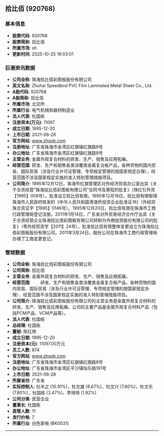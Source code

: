 ## 拾比佰 (920768)

### 基本信息

- **股票代码**: 920768
- **股票简称**: 拾比佰
- **所属市场**: sh
- **更新时间**: 2025-10-25 19:03:01

### 巨潮资讯数据

- **公司全称**: 珠海拾比佰彩图板股份有限公司
- **英文名称**: Zhuhai Speedbird PVC Film Laminated Metal Sheet Co., Ltd.
- **A股代码**: 920768
- **A股简称**: 拾比佰
- **所属市场**: 北交所
- **所属行业**: 电气机械和器材制造业
- **法人代表**: 杜国栋
- **注册资本(万元)**: 11097
- **成立日期**: 1995-12-20
- **上市日期**: 2021-06-28
- **官方网站**: www.zhspb.com
- **注册地址**: 广东省珠海市金湾区红旗镇红旗路8号
- **办公地址**: 广东省珠海市金湾区红旗镇红旗路8号
- **主营业务**: 金属外观复合材料的研发、生产、销售及应用拓展。
- **经营范围**: 研发、生产和销售各类涂覆类金属复合板产品，各种货物的国内贸易、国际贸易（涉及行业许可证管理、专项规定管理的按国家规定办理），经营范围不涉及国家规定实施的准入特别管理措施项目。
- **公司简介**: 1995年12月12日，珠海市红旗管理区对外经济贸易办公室出具《关于合资经营“珠海拾比佰彩图板有限公司”合同书及章程的批复》（珠红引外资【1995】008号），批准设立拾比佰有限。1995年12月18日，拾比佰有限取得珠海市人民政府核发的《中华人民共和国港澳侨投资企业批准证书》（外经贸珠合资证字【1995】0146号）。1995年12月20日，拾比佰有限在珠海市工商行政管理局登记注册。2011年1月14日，广东省对外贸易经济合作厅出具《关于合资经营企业珠海拾比佰彩图板有限公司转制为外商投资股份有限公司的批复》（粤外经贸资字【2011】24号），批准拾比佰有限整体变更设立为珠海拾比佰彩图板股份有限公司。2011年3月24日，股份公司在珠海市工商行政管理局办理了工商变更登记。

### 雪球数据

- **公司全称**: 珠海拾比佰彩图板股份有限公司
- **公司简称**: 拾比佰
- **主营业务**: 金属外观复合材料的研发、生产、销售及应用拓展。
- **经营范围**: 　　研发、生产和销售各类涂覆类金属复合板产品，各种货物的国内贸易、国际贸易（涉及行业许可证管理、专项规定管理的按国家规定办理），经营范围不涉及国家规定实施的准入特别管理措施项目。
- **公司简介**: 珠海拾比佰彩图板股份有限公司的主营业务是金属外观复合材料的研发、生产、销售及应用拓展。公司的主要产品是金属外观复合材料产品（包括PCM产品、VCM产品等）。
- **法人代表**: 杜国栋
- **总经理**: 杜国栋
- **董秘**: 陈红艳
- **成立日期**: 1995-12-20
- **注册资本(元)**: 11097.00万元
- **员工人数**: 874
- **官方网站**: www.zhspb.com
- **注册地址**: 广东省珠海市金湾区红旗镇红旗路8号
- **办公地址**: 广东省珠海市金湾区平沙镇怡乐路181号
- **上市日期**: 2021-06-28
- **所属省份**: 广东省
- **实际控制人**: 杜半之 (10.91%)，杜文雄 (8.67%)，杜文兴 (7.80%)，杜文乐 (7.80%)，杜国栋 (3.47%)，李琦琦 (1.92%)
- **公司分类**: 民营企业
- **董事长**: 杜国栋
- **高管人数**: 11
- **发行价格**: 7
- **所属行业**: 白色家电 (BK0031)

---